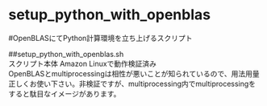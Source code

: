 setup_python_with_openblas
==========================

#OpenBLASにてPython計算環境を立ち上げるスクリプト

##setup_python_with_openblas.sh  
スクリプト本体 Amazon Linuxで動作検証済み  
OpenBLASとmultiprocessingは相性が悪いことが知られているので、用法用量正しくお使い下さい。非検証ですが、multiprocessing内でmultiprocessingをすると駄目なイメージがあります。
